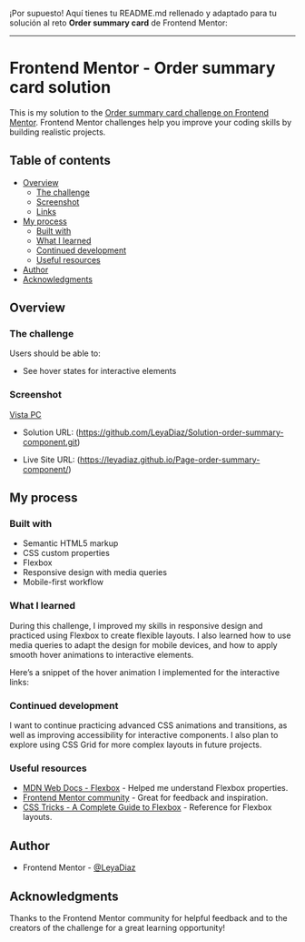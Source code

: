 ¡Por supuesto! Aquí tienes tu README.md rellenado y adaptado para tu solución al reto **Order summary card** de Frontend Mentor:

---

# Frontend Mentor - Order summary card solution

This is my solution to the [Order summary card challenge on Frontend Mentor](https://www.frontendmentor.io/challenges/order-summary-component-QlPmajDUj). Frontend Mentor challenges help you improve your coding skills by building realistic projects.

## Table of contents

- [Overview](#overview)
  - [The challenge](#the-challenge)
  - [Screenshot](#screenshot)
  - [Links](#links)
- [My process](#my-process)
  - [Built with](#built-with)
  - [What I learned](#what-i-learned)
  - [Continued development](#continued-development)
  - [Useful resources](#useful-resources)
- [Author](#author)
- [Acknowledgments](#acknowledgments)

## Overview

### The challenge

Users should be able to:

- See hover states for interactive elements

### Screenshot

[Vista PC](./Screenshots/Captura%20de%20pantalla%20(61).png)

- Solution URL: (https://github.com/LeyaDiaz/Solution-order-summary-component.git)

- Live Site URL: (https://leyadiaz.github.io/Page-order-summary-component/)

## My process

### Built with

- Semantic HTML5 markup
- CSS custom properties
- Flexbox
- Responsive design with media queries
- Mobile-first workflow

### What I learned

During this challenge, I improved my skills in responsive design and practiced using Flexbox to create flexible layouts. I also learned how to use media queries to adapt the design for mobile devices, and how to apply smooth hover animations to interactive elements.

Here’s a snippet of the hover animation I implemented for the interactive links:



### Continued development

I want to continue practicing advanced CSS animations and transitions, as well as improving accessibility for interactive components. I also plan to explore using CSS Grid for more complex layouts in future projects.

### Useful resources

- [MDN Web Docs - Flexbox](https://developer.mozilla.org/en-US/docs/Web/CSS/CSS_Flexible_Box_Layout/Basic_Concepts_of_Flexbox) - Helped me understand Flexbox properties.
- [Frontend Mentor community](https://www.frontendmentor.io/community) - Great for feedback and inspiration.
- [CSS Tricks - A Complete Guide to Flexbox](https://css-tricks.com/snippets/css/a-guide-to-flexbox/) - Reference for Flexbox layouts.

## Author

- Frontend Mentor - [@LeyaDiaz](https://www.frontendmentor.io/profile/LeyaDiaz)

## Acknowledgments

Thanks to the Frontend Mentor community for helpful feedback and to the creators of the challenge for a great learning opportunity!


